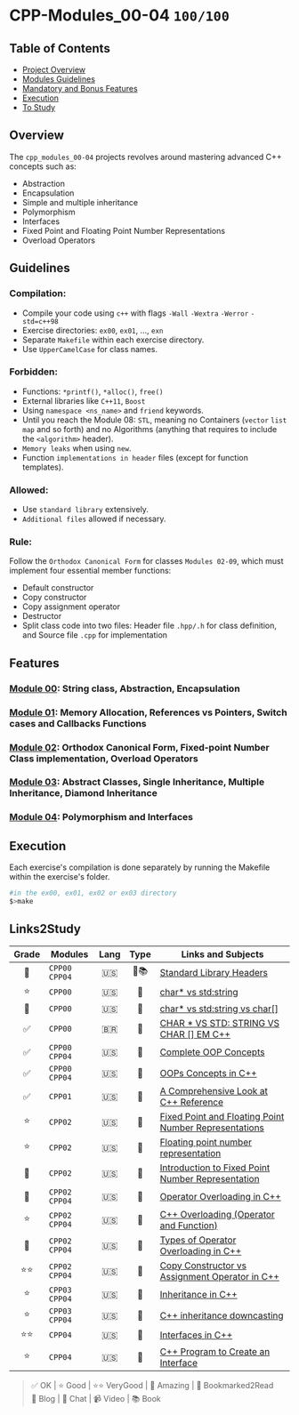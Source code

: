 # CPP-Modules_00-04 `100/100`

## Table of Contents
- [Project Overview](#overview)
- [Modules Guidelines](#guidelines)
- [Mandatory and Bonus Features](#features)
- [Execution](#execution)
- [To Study](#Links2Study)


## Overview
The `cpp_modules_00-04` projects revolves around mastering advanced C++ concepts such as:
- Abstraction
- Encapsulation
- Simple and multiple inheritance
- Polymorphism
- Interfaces
- Fixed Point and Floating Point Number Representations
- Overload Operators

## Guidelines

### Compilation:

- Compile your code using `c++` with flags `-Wall` `-Wextra` `-Werror` `-std=c++98`
- Exercise directories: `ex00`, `ex01`, ..., `exn`
- Separate `Makefile` within each exercise directory.
- Use `UpperCamelCase` for class names.

### Forbidden:

- Functions: `*printf()`, `*alloc()`, `free()`
- External libraries like `C++11`, `Boost`
- Using `namespace <ns_name>` and `friend` keywords.
- Until you reach the Module 08: `STL`, meaning no Containers (`vector` `list` `map` and so forth) and no Algorithms (anything that requires to include the `<algorithm>` header).
- `Memory leaks` when using `new`.
- Function `implementations in header` files (except for function templates).

### Allowed:

- Use `standard library` extensively.
- `Additional files` allowed if necessary.

### Rule:
Follow the `Orthodox Canonical Form` for classes `Modules 02-09`, which must implement four essential member functions:
- Default constructor
- Copy constructor
- Copy assignment operator
- Destructor
- Split class code into two files: Header file `.hpp/.h` for class definition, and Source file `.cpp` for implementation

## Features

### [Module 00](https://github.com/pin3dev/42_CPP_Modules_0-04/tree/7582a5e60d416c3074cae9e2554af843edaf5734/CPP_00): String class, Abstraction, Encapsulation
  
### [Module 01](https://github.com/pin3dev/42_CPP_Modules_0-04/tree/7582a5e60d416c3074cae9e2554af843edaf5734/CPP_01): Memory Allocation, References vs Pointers, Switch cases and Callbacks Functions  
  
### [Module 02](https://github.com/pin3dev/42_CPP_Modules_0-04/tree/7582a5e60d416c3074cae9e2554af843edaf5734/CPP_02): Orthodox Canonical Form, Fixed-point Number Class implementation, Overload Operators

### [Module 03](https://github.com/pin3dev/42_CPP_Modules_0-04/tree/7582a5e60d416c3074cae9e2554af843edaf5734/CPP_03): Abstract Classes, Single Inheritance, Multiple Inheritance, Diamond Inheritance
  
### [Module 04](https://github.com/pin3dev/42_CPP_Modules_0-04/tree/7582a5e60d416c3074cae9e2554af843edaf5734/CPP_04): Polymorphism and Interfaces

## Execution
Each exercise's compilation is done separately by running the Makefile within the exercise's folder.  
```bash
#in the ex00, ex01, ex02 or ex03 directory
$>make
```

## Links2Study

| Grade |Modules|Lang | Type| Links and Subjects |
|:---------:|-------|:---:|:---:|--------------------|
|🤩|`CPP00` `CPP04` | 🇺🇸 | 📄📚|[Standard Library Headers](https://en.cppreference.com/w/cpp/header)|  
|⭐|`CPP00`         | 🇺🇸 | 💭 | [char* vs std:string](https://stackoverflow.com/questions/15738095/what-is-the-exact-technical-difference-between-const-char-and-const-string)|  
|🤩|`CPP00`         | 🇺🇸 | 📄 |[char* vs std:string vs char[]](https://www.geeksforgeeks.org/char-vs-stdstring-vs-char-c/)|  
|✅|`CPP00`         | 🇧🇷 | 📄 |[CHAR * VS STD: STRING VS CHAR [] EM C++](https://acervolima.com/char-vs-std-string-vs-char-em-c/)|  
|✅|`CPP00` `CPP04` | 🇺🇸 | 📄 |[Complete OOP Concepts](https://medium.com/@varshithabittu96/complete-oop-concepts-using-c-to-crack-any-interview-with-code-and-real-time-examples-237234559eb2)|  
|✅|`CPP00` `CPP04` | 🇺🇸 | 📄 |[OOPs Concepts in C++](https://beginnersbook.com/2017/08/cpp-oops-concepts/)|  
|✅|`CPP01`         | 🇺🇸 | 📄 |[A Comprehensive Look at C++ Reference](https://www.simplilearn.com/tutorials/cpp-tutorial/cpp-reference)|  
|⭐|`CPP02`         | 🇺🇸 | 📄 |[Fixed Point and Floating Point Number Representations](https://www.tutorialspoint.com/fixed-point-and-floating-point-number-representations)|  
|⭐|`CPP02`         | 🇺🇸 | 📄 |[Floating point number representation](https://www.cprogramming.com/tutorial/floating_point/understanding_floating_point_representation.html)|  
|🤩|`CPP02`         | 🇺🇸 | 📄 |[Introduction to Fixed Point Number Representation](https://inst.eecs.berkeley.edu/~cs61c/sp06/handout/fixedpt.html)|  
|🤩|`CPP02` `CPP04` | 🇺🇸 | 📄 |[Operator Overloading in C++](https://www.geeksforgeeks.org/operator-overloading-cpp/)|  
|⭐|`CPP02` `CPP04` | 🇺🇸 | 📄 |[C++ Overloading (Operator and Function)](https://www.tutorialspoint.com/cplusplus/cpp_overloading.htm)|  
|🤩|`CPP02` `CPP04` | 🇺🇸 | 📄 |[Types of Operator Overloading in C++](https://www.geeksforgeeks.org/types-of-operator-overloading-in-cpp/?ref=lbp)|  
|⭐⭐|`CPP02` `CPP04`| 🇺🇸 | 📄 |[Copy Constructor vs Assignment Operator in C++](https://www.geeksforgeeks.org/copy-constructor-vs-assignment-operator-in-c/?ref=ml_lbp)|  
|⭐|`CPP03` `CPP04`| 🇺🇸 | 📄 |[Inheritance in C++](https://www.geeksforgeeks.org/inheritance-in-c/)|  
|⭐|`CPP03` `CPP04`| 🇺🇸 | 💭 |[C++ inheritance downcasting](https://stackoverflow.com/questions/11855018/c-inheritance-downcasting)|  
|⭐⭐|`CPP04`       | 🇺🇸 | 📄 |[Interfaces in C++](https://medium.com/@sumana.dotnettricks/interfaces-in-c-exploring-the-key-concepts-and-implementation-techniques-c1b3b9e0cb7e)|  
|⭐|`CPP04`       | 🇺🇸 | 📄 |[C++ Program to Create an Interface](https://www.geeksforgeeks.org/cpp-program-to-create-an-interface/)|  


> ✅ OK | ⭐ Good | ⭐⭐ VeryGood | 🤩 Amazing | 🔖 Bookmarked2Read  
> 📄 Blog | 💭 Chat | 📹 Video | 📚 Book
